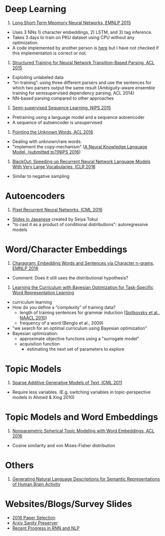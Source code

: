 # Deep Learning
1. [Long Short-Term Meomory Neural Networks, EMNLP 2015](http://www.emnlp2015.org/proceedings/EMNLP/pdf/EMNLP141.pdf)
 * Uses 3 NNs 1) character embeddings, 2) LSTM, and 3) tag inference.
 * Takes 3 days to train on PKU dataset using CPU without any optimization.
 * A code implemented by another person is [here](https://github.com/dalstonChen/CWS_LSTM) but I have not checked if this implementation is correct or not.

1. [Structured Training for Neural Network Transition-Based Parsing, ACL 2015](http://www.petrovi.de/data/acl15.pdf)
 * Exploiting unlabeled data
 * “tri-training”: using three different parsers and use the sentences for which two parsers output the same  result (Ambiguity-aware ensemble training for semisupervised dependency parsing, ACL 2014)
 * NN-based parsing compared to other approaches

1. [Semi-supervised Sequence Learning, NIPS 2015](https://papers.nips.cc/paper/5949-semi-supervised-sequence-learning.pdf)
 * Pretraining using a language model and a sequence autoencoder
 * A sequence of autoencoder is unsupervised

1. [Pointing the Unknown Words, ACL 2016](https://arxiv.org/pdf/1603.08148.pdf)
 * Dealing with unknown/rare words.
 * "implement the copy-mechanism" ([A Neural Knowledge Language Model, (submitted to?)NIPS 2016](http://arxiv.org/pdf/1608.00318v1.pdf))

1. [BlackOut: Speeding up Recurrent Neural Network Language Models With Very Large Vocabularies, ICLR 2016](http://arxiv.org/pdf/1511.06909v7.pdf)
 * Similar to negative sampling

# Autoencoders
1. [Pixel Recurrent Neural Networks, ICML 2016](https://arxiv.org/pdf/1601.06759v2.pdf)
 * [Slides in Japanese](http://www.slideshare.net/beam2d/pixel-recurrent-neural-networks) created by Seiya Tokui
 * "to cast it as a product of conditional distributions": autoregressive models 

# Word/Character Embeddings
1. [Charagram: Embedding Words and Sentences via Character n-grams, EMNLP 2016](https://arxiv.org/pdf/1607.02789v1.pdf)
 * Comment: Does it still uses the distributional hypothesis?

1. [Learning the Curriculum with Bayesian Optimization for Task-Specific Word Representation Learning](http://aclweb.org/anthology/P/P16/P16-1013.pdf)
 * curriculum learning
 * How do you define a “complexity” of training data?
     * length of training sentences for grammar induction ([Spitkovsky et al., NAACL 2010](http://www.aclweb.org/anthology/N/N10/N10-1116.pdf))
     * frequency of a word (Bengio et al., 2009)
 * "we search for an optimal curriculum using Bayesian optimization"
 * Bayesian optimization:
     * approximate objective functions using a "surrogate model"
     * acquisition function
        * estimating the next set of parameters to explore

# Topic Models
1. [Sparse Additive Generative Models of Text, ICML 2011](http://machinelearning.wustl.edu/mlpapers/paper_files/ICML2011Eisenstein_534.pdf)
 * Require less variables. (E.g. switching variables in topic-perspective models in Ahmed & Xing 2010)

# Topic Models and Word Embeddings
1. [Nonparametric Spherical Topic Modeling with Word Embeddings, ACL 2016](http://aclweb.org/anthology/P/P16/P16-2087.pdf)
 * Cosine similarity and von Mises-Fisher distribution

# Others
1. [Generating Natural Language Descriptions for Semantic Representations of Human Brain Activity](http://aclweb.org/anthology/P/P16/P16-3004.pdf)

# Websites/Blogs/Survey Slides
* [2016 Paper Selection](http://anie.me/paper-compose-2016/)
* [Arxiv Sanity Preserver](http://www.arxiv-sanity.com/)
* [Recent Progress in RNN and NLP](http://www.slideshare.net/hytae/recent-progress-in-rnn-and-nlp-63762080)
